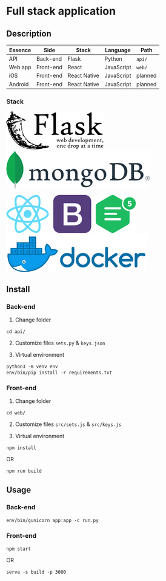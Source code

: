 # Full stack application
## Description
Essence | Side | Stack | Language | Path
---|---|---|---|---
API | Back-end | Flask | Python | ``` api/ ```
Web app | Front-end | React | JavaScript | ``` web/ ```
iOS | Front-end | React Native | JavaScript | planned
Android | Front-end | React Native | JavaScript | planned

### Stack
<img src="re/img/flask.png" alt="Flask" height="100" /> &nbsp; <img src="re/img/mongodb.png" alt="MongoDB" height="100" />

<img src="re/img/reactjs.png" alt="ReactJS" height="100" /> &nbsp; <img src="re/img/bootstrap.png" alt="Bootstrap 4" height="100" /> &nbsp; <img src="re/img/ckeditor.png" alt="CKEditor 5" height="100" /> &nbsp; <img src="re/img/docker.png" alt="Docker" height="100" />

## Install
### Back-end
1. Change folder
```
cd api/
```

2. Customize files ``` sets.py ``` & ``` keys.json ```

3. Virtual environment
```
python3 -m venv env
env/bin/pip install -r requirements.txt
```

### Front-end
1. Change folder
```
cd web/
```

2. Customize files ``` src/sets.js ``` & ``` src/keys.js ```

3. Virtual environment
```
npm install
```

OR

```
npm run build
```

## Usage
### Back-end
```
env/bin/gunicorn app:app -c run.py
```

### Front-end
```
npm start
```

OR

```
serve -s build -p 3000
```